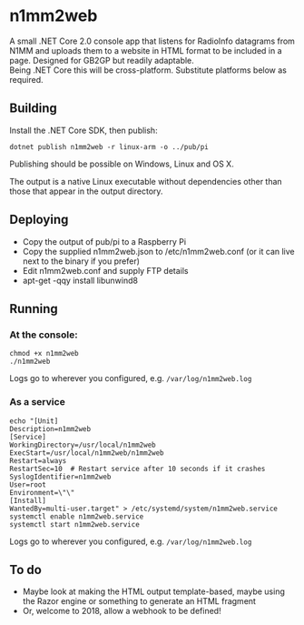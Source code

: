 # n1mm2web
A small .NET Core 2.0 console app that listens for RadioInfo datagrams from N1MM and uploads them to a website in HTML format to be included in a page. Designed for GB2GP but readily adaptable.  
Being .NET Core this will be cross-platform. Substitute platforms below as required.

## Building
Install the .NET Core SDK, then publish:

```
dotnet publish n1mm2web -r linux-arm -o ../pub/pi
```

Publishing should be possible on Windows, Linux and OS X.

The output is a native Linux executable without dependencies other than those that appear in the output directory.

## Deploying
* Copy the output of pub/pi to a Raspberry Pi
* Copy the supplied n1mm2web.json to /etc/n1mm2web.conf (or it can live next to the binary if you prefer)
* Edit n1mm2web.conf and supply FTP details
* apt-get -qqy install libunwind8

## Running
### At the console:
```
chmod +x n1mm2web
./n1mm2web
```

Logs go to wherever you configured, e.g. `/var/log/n1mm2web.log`

### As a service
```
echo "[Unit]
Description=n1mm2web
[Service]
WorkingDirectory=/usr/local/n1mm2web
ExecStart=/usr/local/n1mm2web/n1mm2web
Restart=always
RestartSec=10  # Restart service after 10 seconds if it crashes
SyslogIdentifier=n1mm2web
User=root
Environment=\"\"
[Install]
WantedBy=multi-user.target" > /etc/systemd/system/n1mm2web.service
systemctl enable n1mm2web.service
systemctl start n1mm2web.service
```

Logs go to wherever you configured, e.g. `/var/log/n1mm2web.log`

## To do
* Maybe look at making the HTML output template-based, maybe using the Razor engine or something to generate an HTML fragment
* Or, welcome to 2018, allow a webhook to be defined!